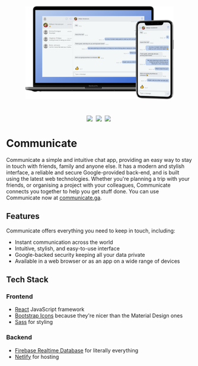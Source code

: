 <br><p align="center">
    <img width=400 src="src/images/mockup_compressed.png" style="margin-bottom:24px"><br><br>
    <img src="https://img.shields.io/badge/framework-react-2B7489?style=for-the-badge" style="margin-right:5px">
    <img src="https://img.shields.io/badge/backend-firebase-ED7E0C?style=for-the-badge" style="margin-right:5px">
    <img src="https://img.shields.io/badge/styling-sass-C6538C?style=for-the-badge" style="margin-right:5px">
</p>

# Communicate
Communicate a simple and intuitive chat app, providing an easy way to stay in touch with friends, family and anyone else. It has a modern and stylish interface, a reliable and secure Google-provided back-end, and is built using the latest web technologies. Whether you're planning a trip with your friends, or organising a project with your colleagues, Communicate connects you together to help you get stuff done. You can use Communicate now at [communicate.ga](https://communicate.ga).

## Features
Communicate offers everything you need to keep in touch, including:
- Instant communication across the world
- Intuitive, stylish, and easy-to-use interface
- Google-backed security keeping all your data private
- Available in a web browser or as an app on a wide range of devices

## Tech Stack
### Frontend
- [React](https://reactjs.org/) JavaScript framework
- [Bootstrap Icons](https://icons.getbootstrap.com/) because they're nicer than the Material Design ones
- [Sass](https://sass-lang.com/) for styling

### Backend
- [Firebase Realtime Database](https://firebase.google.com/docs/database) for literally everything
- [Netlify](https://www.netlify.com/) for hosting
